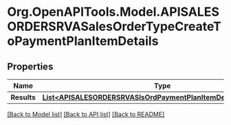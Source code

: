 # Org.OpenAPITools.Model.APISALESORDERSRVASalesOrderTypeCreateToPaymentPlanItemDetails

## Properties

Name | Type | Description | Notes
------------ | ------------- | ------------- | -------------
**Results** | [**List&lt;APISALESORDERSRVASlsOrdPaymentPlanItemDetailsTypeCreate&gt;**](APISALESORDERSRVASlsOrdPaymentPlanItemDetailsTypeCreate.md) |  | [optional] 

[[Back to Model list]](../README.md#documentation-for-models) [[Back to API list]](../README.md#documentation-for-api-endpoints) [[Back to README]](../README.md)

